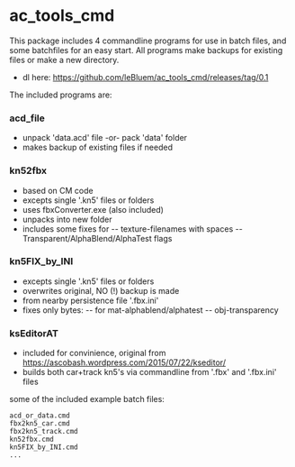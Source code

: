 # ac_tools_cmd

This package includes 4 commandline programs for use in batch files, and some batchfiles for an easy start. All programs make backups for existing files or make a new directory.
 - dl here: https://github.com/leBluem/ac_tools_cmd/releases/tag/0.1

The included programs are:

### acd_file
 - unpack 'data.acd' file -or- pack 'data' folder
 - makes backup of existing files if needed

### kn52fbx
 - based on CM code
 - excepts single '.kn5' files or folders
 - uses fbxConverter.exe (also included)
 - unpacks into new folder
 - includes some fixes for
 -- texture-filenames with spaces
 -- Transparent/AlphaBlend/AlphaTest flags

### kn5FIX_by_INI
 - excepts single '.kn5' files or folders
 - overwrites original, NO (!) backup is made
 - from nearby persistence file '.fbx.ini'
 - fixes only bytes:
 -- for mat-alphablend/alphatest
 -- obj-transparency

### ksEditorAT
 - included for convinience, original from https://ascobash.wordpress.com/2015/07/22/kseditor/
 - builds both car+track kn5's via commandline from '.fbx' and '.fbx.ini' files


some of the included example batch files:

```
acd_or_data.cmd
fbx2kn5_car.cmd
fbx2kn5_track.cmd
kn52fbx.cmd
kn5FIX_by_INI.cmd
...
```
